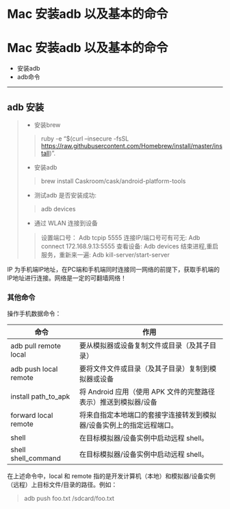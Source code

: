 # Mac 安装adb 以及基本的命令

# Mac 安装adb 以及基本的命令

- 安装adb
- adb命令

------

## adb 安装

> - 安装brew
>
> > ruby -e “$(curl –insecure -fsSL <https://raw.githubusercontent.com/Homebrew/install/master/install>)”.
>
> - 安装adb
>
> > brew install Caskroom/cask/android-platform-tools
>
> - 测试adb 是否安装成功: 
>
> > adb devices 
>
> - 通过 WLAN 连接到设备
>
> > 设置端口号： 
> > Adb tcpip 5555 
> > 连接IP/端口号可有可无: 
> > Adb connect 172.168.9.13:5555 
> > 查看设备: 
> > Adb devices 
> > 结束进程,重启服务，重新来一遍: 
> > Adb kill-server/start-server 

IP 为手机端IP地址，在PC端和手机端同时连接同一网络的前提下，获取手机端的IP地址进行连接。网络是一定的可翻墙网络！

### 其他命令

操作手机数据命令：

| 命令                  | 作用                                                         |
| --------------------- | ------------------------------------------------------------ |
| adb pull remote local | 要从模拟器或设备复制文件或目录（及其子目录）                 |
| adb push local remote | 要将文件文件或目录（及其子目录）复制到模拟器或设备           |
| install path_to_apk   | 将 Android 应用（使用 APK 文件的完整路径表示）推送到模拟器/设备 |
| forward local remote  | 将来自指定本地端口的套接字连接转发到模拟器/设备实例上的指定远程端口。 |
| shell                 | 在目标模拟器/设备实例中启动远程 shell。                      |
| shell shell_command   | 在目标模拟器/设备实例中启动远程 shell。                      |

在上述命令中，local 和 remote 指的是开发计算机（本地）和模拟器/设备实例（远程）上目标文件/目录的路径。例如：

> adb push foo.txt /sdcard/foo.txt
